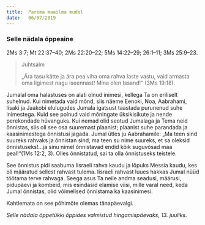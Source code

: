 ```yaml
---
title:  Parema maailma mudel
date:   06/07/2019
---
```


### Selle nädala õppeaine
2Ms 3:7; Mt 22:37–40; 2Ms 22:20–22; 5Ms 14:22–29; 26:1–11; 3Ms 25:9–23.

> <p>Juhtsalm</p>
> „Ära tasu kätte ja ära pea viha oma rahva laste vastu, vaid armasta oma ligimest nagu iseennast! Mina olen Issand!“ (3Ms 19:18).

Jumalal oma halastuses on alati olnud inimesi, kellega Ta on eriliselt suhelnud. Kui nimetada vaid mõnd, siis näeme Eenoki, Noa, Aabrahami, Iisaki ja Jaakobi elulugudes Jumala igatsust taastada purunenud suhe inimestega. Kuid see polnud vaid mõningate üksikisikute ja nende perekondade hüvanguks. Kui nemad olid seotud Jumalaga ja Tema neid õnnistas, siis oli see osa suuremast plaanist; plaanist suhe parandada ja kaasinimestega õnnistusi jagada. Jumal ütles ju Aabrahamile: „Ma teen sind suureks rahvaks ja õnnistan sind, ma teen su nime suureks, et sa oleksid õnnistuseks!...ja sinu nimel õnnistavad endid kõik suguvõsad maa peal!“(1Ms 12:2, 3). Olles õnnistatud, sai ta olla õnnistuseks teistele.

See õnnistus pidi saabuma Iisraeli rahva kaudu ja lõpuks Messia kaudu, kes oli määratud sellest rahvast tulema. Iisraeli rahvast luues hakkas Jumal nüüd töötama terve rahvaga. Seega asus Ta neile andma seadusi, määrusi, pidupäevi ja kombeid, mis esindasid elamise viisi, mille varal need, keda Jumal õnnistas, olid võimelised õnnistama ka kaasinimesi.

Kahtlemata on see põhimõte olemas tänapäevalgi.

_Selle nädala õppetükki õppides valmistud hingamispäevaks, 13. juuliks._